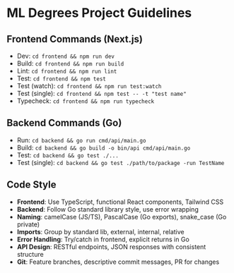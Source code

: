 # ML Degrees Project Guidelines

## Frontend Commands (Next.js)

- Dev: `cd frontend && npm run dev`
- Build: `cd frontend && npm run build`
- Lint: `cd frontend && npm run lint`
- Test: `cd frontend && npm test`
- Test (watch): `cd frontend && npm run test:watch`
- Test (single): `cd frontend && npm test -- -t "test name"`
- Typecheck: `cd frontend && npm run typecheck`

## Backend Commands (Go)

- Run: `cd backend && go run cmd/api/main.go`
- Build: `cd backend && go build -o bin/api cmd/api/main.go`
- Test: `cd backend && go test ./...`
- Test (single): `cd backend && go test ./path/to/package -run TestName`

## Code Style

- **Frontend**: Use TypeScript, functional React components, Tailwind CSS
- **Backend**: Follow Go standard library style, use error wrapping
- **Naming**: camelCase (JS/TS), PascalCase (Go exports), snake_case (Go private)
- **Imports**: Group by standard lib, external, internal, relative
- **Error Handling**: Try/catch in frontend, explicit returns in Go
- **API Design**: RESTful endpoints, JSON responses with consistent structure
- **Git**: Feature branches, descriptive commit messages, PR for changes
